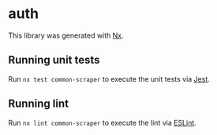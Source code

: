 # auth 

This library was generated with [Nx](https://nx.dev).

## Running unit tests

Run `nx test common-scraper` to execute the unit tests via [Jest](https://jestjs.io).

## Running lint

Run `nx lint common-scraper` to execute the lint via [ESLint](https://eslint.org/).
